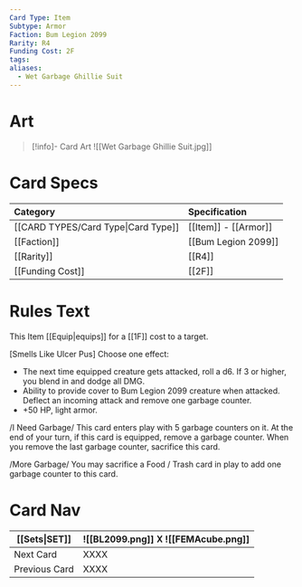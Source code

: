```yaml
---
Card Type: Item
Subtype: Armor
Faction: Bum Legion 2099
Rarity: R4
Funding Cost: 2F
tags: 
aliases:
  - Wet Garbage Ghillie Suit
---
```

# Art

> [!info]- Card Art
> ![[Wet Garbage Ghillie Suit.jpg]]

# Card Specs

| Category | Specification| 
| :--- | :--- |
| [[CARD TYPES/Card Type\|Card Type]] | [[Item]] - [[Armor]] |  
| [[Faction]] | [[Bum Legion 2099]] | 
| [[Rarity]] | [[R4]] |  
| [[Funding Cost]] | [[2F]] |  

# Rules Text

This Item [[Equip|equips]] for a [[1F]] cost to a target.  

[Smells Like Ulcer Pus] Choose one effect:
- The next time equipped creature gets attacked, roll a d6. If 3 or higher, you blend in and dodge all DMG.
- Ability to provide cover to Bum Legion 2099 creature when attacked. Deflect an incoming attack and remove one garbage counter.
- +50 HP, light armor.
  
/I Need Garbage/
This card enters play with 5 garbage counters on it. 
At the end of your turn, if this card is equipped, remove a garbage counter.
When you remove the last garbage counter, sacrifice this card.
 
/More Garbage/ 
You may sacrifice a Food / Trash card in play to add one garbage counter to this card.

# Card Nav

| [[Sets\|SET]] |  ![[BL2099.png]] 𐌢 ![[FEMAcube.png]] |
| --- | --- |  
| Next Card | XXXX |  
| Previous Card | XXXX |  

